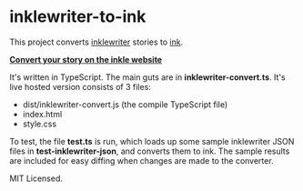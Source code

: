 # inklewriter-to-ink

This project converts [inklewriter](https://www.inklestudios.com/inklewriter) stories to [ink](https://www.inklestudios.com/ink).

**[Convert your story on the inkle website](https://www.inklestudios.com/inklewriter/to-ink)**

It's written in TypeScript. The main guts are in **inklewriter-convert.ts**. It's live hosted version consists of 3 files:

 * dist/inklewriter-convert.js (the compile TypeScript file)
 * index.html
 * style.css

To test, the file **test.ts** is run, which loads up some sample inklewriter JSON files in **test-inklewriter-json**, and converts them to ink. The sample results are included for easy diffing when changes are made to the converter.

MIT Licensed.
